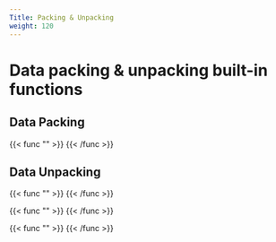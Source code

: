 ```yaml
---
Title: Packing & Unpacking
weight: 120
---
```


# Data packing & unpacking built-in functions

## Data Packing
{{< func "" >}}
{{< /func >}}

## Data Unpacking

{{< func "" >}}
{{< /func >}}

{{< func "" >}}
{{< /func >}}

{{< func "" >}}
{{< /func >}}